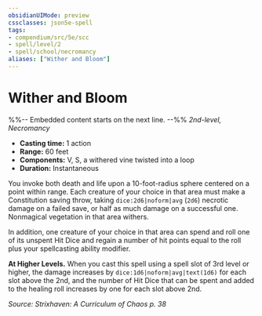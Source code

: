 ```yaml
---
obsidianUIMode: preview
cssclasses: json5e-spell
tags:
- compendium/src/5e/scc
- spell/level/2
- spell/school/necromancy
aliases: ["Wither and Bloom"]
---
```

# Wither and Bloom
%%-- Embedded content starts on the next line. --%%
*2nd-level, Necromancy*  

- **Casting time:** 1 action
- **Range:** 60 feet
- **Components:** V, S, a withered vine twisted into a loop
- **Duration:** Instantaneous

You invoke both death and life upon a 10-foot-radius sphere centered on a point within range. Each creature of your choice in that area must make a Constitution saving throw, taking `dice:2d6|noform|avg` (`2d6`) necrotic damage on a failed save, or half as much damage on a successful one. Nonmagical vegetation in that area withers.

In addition, one creature of your choice in that area can spend and roll one of its unspent Hit Dice and regain a number of hit points equal to the roll plus your spellcasting ability modifier.

**At Higher Levels.** When you cast this spell using a spell slot of 3rd level or higher, the damage increases by `dice:1d6|noform|avg|text(1d6)` for each slot above the 2nd, and the number of Hit Dice that can be spent and added to the healing roll increases by one for each slot above 2nd.

*Source: Strixhaven: A Curriculum of Chaos p. 38*